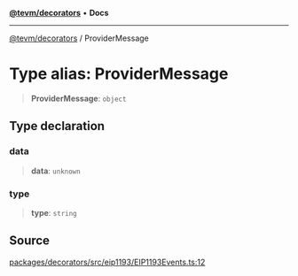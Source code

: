 [**@tevm/decorators**](../README.md) • **Docs**

***

[@tevm/decorators](../globals.md) / ProviderMessage

# Type alias: ProviderMessage

> **ProviderMessage**: `object`

## Type declaration

### data

> **data**: `unknown`

### type

> **type**: `string`

## Source

[packages/decorators/src/eip1193/EIP1193Events.ts:12](https://github.com/evmts/tevm-monorepo/blob/main/packages/decorators/src/eip1193/EIP1193Events.ts#L12)
